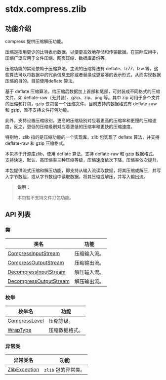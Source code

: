 # stdx.compress.zlib

## 功能介绍

compress 提供压缩解压功能。

压缩是指用更少的比特表示数据，以便更高效地存储和传输数据。在实际应用中，压缩广泛应用于文件压缩、网页压缩、数据库备份等。

压缩功能的实现依赖于压缩算法，主流的压缩算法有 deflate、lz77、lzw 等，这些算法可以将数据中的冗余信息去除或者替换成更紧凑的表示形式，从而实现数据压缩的目的。目前使用deflate 算法。

基于 deflate 压缩算法，给压缩后数据加上首部和尾部，可封装成不同格式的压缩文件，如 deflate-raw（无封装）、gzip、zip、png 等。其中 zip 可用于多个文件的压缩和打包，gzip 仅包含一个压缩文件。目前支持的数据格式有 deflate-raw 和 gzip，暂不支持文件打包功能。

此外，支持设置压缩级别，更高的压缩级别对应着更高的压缩率和更慢的压缩速度，反之，更低的压缩级别对应着更低的压缩率和更快的压缩速度。

特别地，zlib 指的是压缩功能的一个实现库，zlib 包实现了 deflate 算法，并支持 deflate-raw 和 gzip 压缩格式。

本包基于开源库zlib，使用 deflate 算法，支持 deflate-raw 和 gzip 数据格式，支持快速、默认、高压缩率三种压缩等级，压缩速度依次下降，压缩率依次提升。

本包提供流式压缩和解压功能，即支持从输入流读取数据，将其压缩或解压，并写入字节数组，或从字节数组中读取数据，将其压缩或解压，并写入输出流。

> **说明：**
>
> 本包暂不支持文件打包功能。

## API 列表

### 类

|                 类名              |                功能                 |
| --------------------------------- | ---------------------------------- |
| [CompressInputStream](./zlib_package_api/zlib_package_classes.md#class-compressinputstream) | 压缩输入流。    |
| [CompressOutputStream](./zlib_package_api/zlib_package_classes.md#class-compressoutputstream) | 压缩输出流。       |
| [DecompressInputStream](./zlib_package_api/zlib_package_classes.md#class-decompressinputstream) | 解压输入流。    |
| [DecompressOutputStream](./zlib_package_api/zlib_package_classes.md#class-decompressoutputstream) | 解压输出流。      |

### 枚举

|                 枚举名              |                功能                 |
| --------------------------------- | ---------------------------------- |
| [CompressLevel](./zlib_package_api/zlib_package_enums.md#enum-compresslevel) | 压缩等级。      |
| [WrapType](./zlib_package_api/zlib_package_enums.md#enum-wraptype) | 压缩数据格式。    |

### 异常类

|                 异常类名              |                功能                 |
| --------------------------------- | ---------------------------------- |
| [ZlibException](./zlib_package_api/zlib_package_exceptions.md#class-zlibexception) | `zlib` 包的异常类。      |
